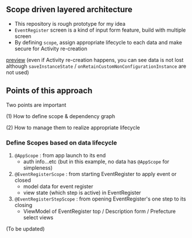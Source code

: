 ## Scope driven layered architecture

- This repository is rough prototype for my idea
- `EventRegister` screen is a kind of input form feature, build with multiple screen
- By defining `scope`, assign appropriate lifecycle to each data and make secure for Activity re-creation

[preview](https://drive.google.com/file/d/0B_iRA4QiMU-ESzZTbi1NbFh3MVU/view?usp=sharing) 
(even if Activity re-creation happens, you can see data is not lost although `saveInstanceState` / `onRetainCustomNonConfigurationInstance` are not used)

## Points of this approach

Two points are important

(1) How to define scope & dependency graph

(2) How to manage them to realize appropriate lifecycle

### Define Scopes based on data lifecycle

1. `@AppScope` : from app launch to its end
    - auth info...etc (but in this example, no data has `@AppScope` for simpleness)
2. `@EventRegisterScope` : from starting EventRegister to apply event or closed
    - model data for event register
    - view state (which step is active) in EventRegister
3. `@EventRegisterStepScope` : from opening EventRegister's one step to its closing
    - ViewModel of EventRegister top / Description form / Prefecture select views


(To be updated)